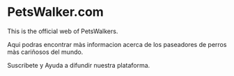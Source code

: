 # PetsWalker.com
This is the official web of PetsWalkers. 

Aqui podras encontrar màs informacion acerca de los paseadores de perros màs cariñosos del mundo.

Suscribete y Ayuda a difundir nuestra plataforma.
